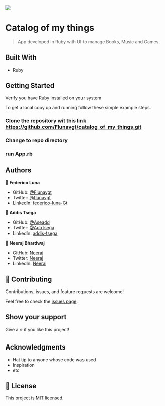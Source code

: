 ![](https://img.shields.io/badge/Microverse-blueviolet)

# Catalog of my things

> App developed in Ruby with UI to manage Books, Music and Games.


## Built With

- Ruby

## Getting Started

Verify you have Ruby installed on your system


To get a local copy up and running follow these simple example steps.

### Clone the repository wit this link https://github.com/Flunavgt/catalog_of_my_things.git

### Change to repo directory

### run App.rb


## Authors

👤 **Federico Luna**

- GitHub: [@Flunavgt](https://github.com/Flunavgt)
- Twitter: [@flunavgt](https://twitter.com/flunavgt)
- LinkedIn: [federico-luna-Gt](https://linkedin.com/in/federico-luna-Gt)

👤 **Addis Tsega**

- GitHub: [@Aseadd](https://github.com/Aseadd)
- Twitter: [@AdaTsega](https://twitter.com/AdaTsega)
- LinkedIn: [addis-tsega](https://linkedin.com/in/addis-tsega)

👤 **Neeraj Bhardwaj**

- GitHub: [Neeraj](https://github.com/rebel216)
- Twitter: [Neeraj](https://twitter.com/rebel216)
- LinkedIn: [Neeraj](https://www.linkedin.com/in/neerajbhardwaj216/)


## 🤝 Contributing

Contributions, issues, and feature requests are welcome!

Feel free to check the [issues page](../../issues/).

## Show your support

Give a ⭐️ if you like this project!

## Acknowledgments

- Hat tip to anyone whose code was used
- Inspiration
- etc

## 📝 License

This project is [MIT](./MIT.md) licensed.
